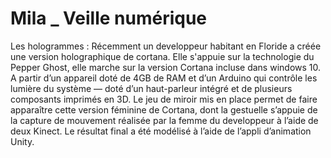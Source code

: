 # Mila _ Veille numérique

Les hologrammes :
Récemment un developpeur habitant en Floride a créée une version holographique de cortana. Elle s'appuie sur la technologie du Pepper Ghost, elle marche sur la version Cortana incluse dans windows 10. A partir d’un appareil doté de 4GB de RAM et d’un Arduino qui contrôle les lumière du système — doté d’un haut-parleur intégré et de plusieurs composants imprimés en 3D. Le jeu de miroir mis en place permet de faire apparaître cette version féminine de Cortana, dont la gestuelle s’appuie de la capture de mouvement réalisée par la femme du developpeur à l’aide de deux Kinect. Le résultat final a été modélisé à l’aide de l’appli d’animation Unity.

